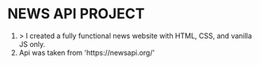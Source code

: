 <h1> NEWS API PROJECT </h1>
<ol>
 <li>><p1> I created  a fully functional news website with HTML, CSS, and vanilla JS only. </p1></li>
<li><p2>Api was taken from 'https://newsapi.org/' </p2></li>
</ol>
